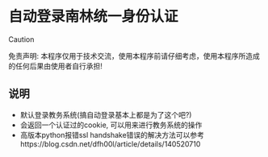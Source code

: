 # 自动登录南林统一身份认证

> [!CAUTION]
> 免责声明: 本程序仅用于技术交流，使用本程序前请仔细考虑，使用本程序所造成的任何后果由使用者自行承担!

## 说明
 - 默认登录教务系统(搞自动登录基本上都是为了这个吧?)
 - 会返回一个认证过的cookie, 可以用来进行教务系统的操作
 - 高版本python报错ssl handshake错误的解决方法可以参考https://blog.csdn.net/dfh00l/article/details/140520710
